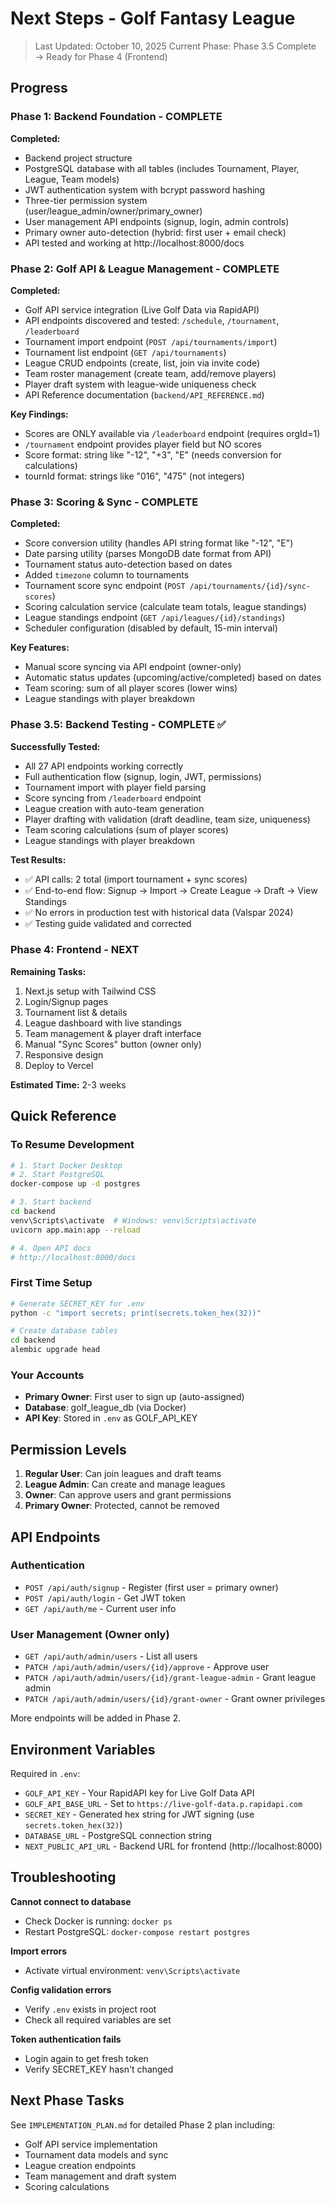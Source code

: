 # Next Steps - Golf Fantasy League

> Last Updated: October 10, 2025
> Current Phase: Phase 3.5 Complete → Ready for Phase 4 (Frontend)

## Progress

### Phase 1: Backend Foundation - COMPLETE

**Completed:**
- Backend project structure
- PostgreSQL database with all tables (includes Tournament, Player, League, Team models)
- JWT authentication system with bcrypt password hashing
- Three-tier permission system (user/league_admin/owner/primary_owner)
- User management API endpoints (signup, login, admin controls)
- Primary owner auto-detection (hybrid: first user + email check)
- API tested and working at http://localhost:8000/docs

### Phase 2: Golf API & League Management - COMPLETE

**Completed:**
- Golf API service integration (Live Golf Data via RapidAPI)
- API endpoints discovered and tested: `/schedule`, `/tournament`, `/leaderboard`
- Tournament import endpoint (`POST /api/tournaments/import`)
- Tournament list endpoint (`GET /api/tournaments`)
- League CRUD endpoints (create, list, join via invite code)
- Team roster management (create team, add/remove players)
- Player draft system with league-wide uniqueness check
- API Reference documentation (`backend/API_REFERENCE.md`)

**Key Findings:**
- Scores are ONLY available via `/leaderboard` endpoint (requires orgId=1)
- `/tournament` endpoint provides player field but NO scores
- Score format: string like "-12", "+3", "E" (needs conversion for calculations)
- tournId format: strings like "016", "475" (not integers)

### Phase 3: Scoring & Sync - COMPLETE

**Completed:**
- Score conversion utility (handles API string format like "-12", "E")
- Date parsing utility (parses MongoDB date format from API)
- Tournament status auto-detection based on dates
- Added `timezone` column to tournaments
- Tournament score sync endpoint (`POST /api/tournaments/{id}/sync-scores`)
- Scoring calculation service (calculate team totals, league standings)
- League standings endpoint (`GET /api/leagues/{id}/standings`)
- Scheduler configuration (disabled by default, 15-min interval)

**Key Features:**
- Manual score syncing via API endpoint (owner-only)
- Automatic status updates (upcoming/active/completed) based on dates
- Team scoring: sum of all player scores (lower wins)
- League standings with player breakdown

### Phase 3.5: Backend Testing - COMPLETE ✅

**Successfully Tested:**
- All 27 API endpoints working correctly
- Full authentication flow (signup, login, JWT, permissions)
- Tournament import with player field parsing
- Score syncing from `/leaderboard` endpoint
- League creation with auto-team generation
- Player drafting with validation (draft deadline, team size, uniqueness)
- Team scoring calculations (sum of player scores)
- League standings with player breakdown

**Test Results:**
- ✅ API calls: 2 total (import tournament + sync scores)
- ✅ End-to-end flow: Signup → Import → Create League → Draft → View Standings
- ✅ No errors in production test with historical data (Valspar 2024)
- ✅ Testing guide validated and corrected

### Phase 4: Frontend - NEXT

**Remaining Tasks:**
1. Next.js setup with Tailwind CSS
2. Login/Signup pages
3. Tournament list & details
4. League dashboard with live standings
5. Team management & player draft interface
6. Manual "Sync Scores" button (owner only)
7. Responsive design
8. Deploy to Vercel

**Estimated Time:** 2-3 weeks

## Quick Reference

### To Resume Development

```bash
# 1. Start Docker Desktop
# 2. Start PostgreSQL
docker-compose up -d postgres

# 3. Start backend
cd backend
venv\Scripts\activate  # Windows: venv\Scripts\activate
uvicorn app.main:app --reload

# 4. Open API docs
# http://localhost:8000/docs
```

### First Time Setup

```bash
# Generate SECRET_KEY for .env
python -c "import secrets; print(secrets.token_hex(32))"

# Create database tables
cd backend
alembic upgrade head
```

### Your Accounts

- **Primary Owner**: First user to sign up (auto-assigned)
- **Database**: golf_league_db (via Docker)
- **API Key**: Stored in `.env` as GOLF_API_KEY

## Permission Levels

1. **Regular User**: Can join leagues and draft teams
2. **League Admin**: Can create and manage leagues
3. **Owner**: Can approve users and grant permissions
4. **Primary Owner**: Protected, cannot be removed

## API Endpoints

### Authentication
- `POST /api/auth/signup` - Register (first user = primary owner)
- `POST /api/auth/login` - Get JWT token
- `GET /api/auth/me` - Current user info

### User Management (Owner only)
- `GET /api/auth/admin/users` - List all users
- `PATCH /api/auth/admin/users/{id}/approve` - Approve user
- `PATCH /api/auth/admin/users/{id}/grant-league-admin` - Grant league admin
- `PATCH /api/auth/admin/users/{id}/grant-owner` - Grant owner privileges

More endpoints will be added in Phase 2.

## Environment Variables

Required in `.env`:
- `GOLF_API_KEY` - Your RapidAPI key for Live Golf Data API
- `GOLF_API_BASE_URL` - Set to `https://live-golf-data.p.rapidapi.com`
- `SECRET_KEY` - Generated hex string for JWT signing (use `secrets.token_hex(32)`)
- `DATABASE_URL` - PostgreSQL connection string
- `NEXT_PUBLIC_API_URL` - Backend URL for frontend (http://localhost:8000)

## Troubleshooting

**Cannot connect to database**
- Check Docker is running: `docker ps`
- Restart PostgreSQL: `docker-compose restart postgres`

**Import errors**
- Activate virtual environment: `venv\Scripts\activate`

**Config validation errors**
- Verify `.env` exists in project root
- Check all required variables are set

**Token authentication fails**
- Login again to get fresh token
- Verify SECRET_KEY hasn't changed

## Next Phase Tasks

See `IMPLEMENTATION_PLAN.md` for detailed Phase 2 plan including:
- Golf API service implementation
- Tournament data models and sync
- League creation endpoints
- Team management and draft system
- Scoring calculations
